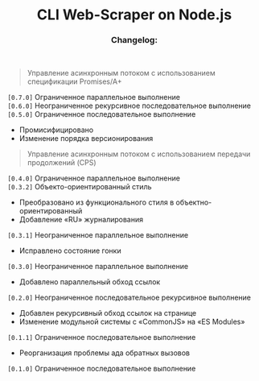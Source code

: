 <div align="center">
<h1> CLI Web-Scraper on Node.js</h1>
<h3>Changelog:</h3>
</br>
</div>

> Управление асинхронным потоком с использованием спецификации Promises/A+  

<code>[0.7.0]</code> Ограниченное параллельное выполнение  
<code>[0.6.0]</code> Неограниченное рекурсивное последовательное  выполнение  
<code>[0.5.0]</code> Ограниченное последовательное выполнение
* Промисифицировано
* Изменение порядка версионирования

> Управление асинхронным потоком с использованием передачи продолжений (CPS)

<code>[0.4.0]</code> Ограниченное параллельное выполнение  
<code>[0.3.2]</code> Объекто-ориентированный стиль
* Преобразовано из функционального стиля в объектно-ориентированный 
* Добавление «RU» журналирования

<code>[0.3.1]</code> Неограниченное параллельное выполнение
* Исправлено состояние гонки

<code>[0.3.0]</code> Неограниченное параллельное выполнение
* Добавлено параллельный обход ссылок

<code>[0.2.0]</code> Неограниченное последовательное рекурсивное выполнение
* Добавлен рекурсивный обход ссылок на странице
* Изменение модульной системы с «CommonJS» на «ES Modules»

<code>[0.1.1]</code> Ограниченное последовательное выполнение
* Реорганизация проблемы ада обратных вызовов

<code>[0.1.0]</code> Ограниченное последовательное выполнение
